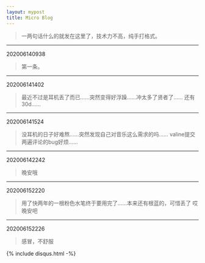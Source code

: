 ```yaml
---
layout: mypost
title: Micro Blog
---
```


> 一两句话什么的就发在这里了，技术力不高，纯手打格式。

---
202006140938

> 第一条。

---

202006141402

> 最近不过是耳机丢了而已……突然变得好浮躁……冲太多了贤者了……
> 还有30d……

---

202006141524

> 没耳机的日子好难熬……突然发现自己对音乐这么需求的吗……
> valine提交两遍评论的bug好烦……

---

202006142242

> 晚安哦

---

202006152220

> 用了快两年的一根粉色水笔终于要用完了……本来还有根蓝的，可惜丢了
> 哎
> 晚安吧

---

202006152226

> 感冒，不舒服


{% include disqus.html -%}